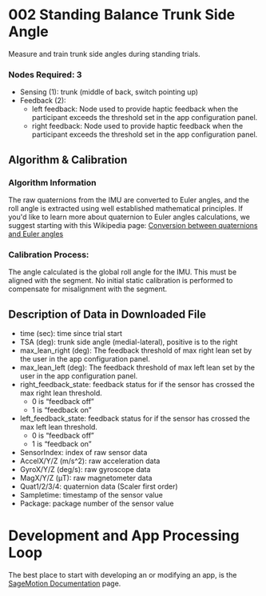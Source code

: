 # 002 Standing Balance Trunk Side Angle
Measure and train trunk side angles during standing trials.

### Nodes Required: 3 
 - Sensing (1): trunk (middle of back, switch pointing up) 
 - Feedback (2): 
    - left feedback: Node used to provide haptic feedback when the participant exceeds the threshold set in the app configuration panel.
    - right feedback: Node used to provide haptic feedback when the participant exceeds the threshold set in the app configuration panel.    


## Algorithm & Calibration
### Algorithm Information
The raw quaternions from the IMU are converted to Euler angles, and the roll angle is extracted using well established mathematical principles. If you'd like to learn more about quaternion to Euler angles calculations, we suggest starting with this Wikipedia page: [Conversion between quaternions and Euler angles](https://en.wikipedia.org/wiki/Conversion_between_quaternions_and_Euler_angles)

### Calibration Process:
The angle calculated is the global roll angle for the IMU. This must be aligned with the segment. No initial static calibration is performed to compensate for misalignment with the segment.

## Description of Data in Downloaded File
- time (sec): time since trial start
- TSA (deg): trunk side angle (medial-lateral), positive is to the right
- max_lean_right (deg): The feedback threshold of max right lean set by the user in the app configuration panel.
- max_lean_left (deg): The feedback threshold of max left lean set by the user in the app configuration panel.
- right_feedback_state: feedback status for if the sensor has crossed the max right lean threshold. 
  - 0 is “feedback off”
  - 1 is “feedback on”
- left_feedback_state: feedback status for if the sensor has crossed the max left lean threshold. 
  - 0 is “feedback off”
  - 1 is “feedback on”
- SensorIndex: index of raw sensor data
- AccelX/Y/Z (m/s^2): raw acceleration data
- GyroX/Y/Z (deg/s): raw gyroscope data
- MagX/Y/Z (μT): raw magnetometer data
- Quat1/2/3/4: quaternion data (Scaler first order)
- Sampletime: timestamp of the sensor value
- Package: package number of the sensor value

# Development and App Processing Loop
The best place to start with developing an or modifying an app, is the [SageMotion Documentation](http://docs.sagemotion.com/index.html) page.
